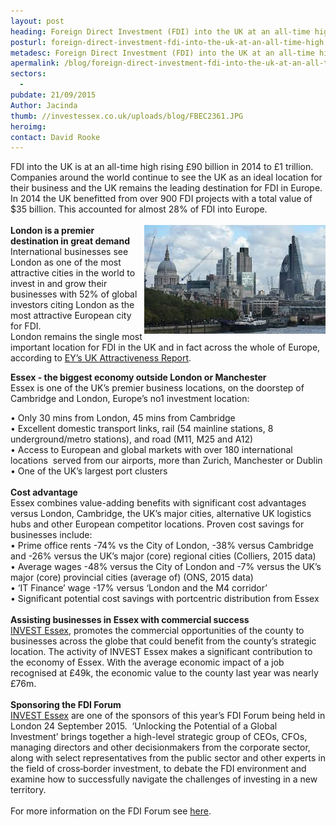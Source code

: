```yaml
---
layout: post
heading: Foreign Direct Investment (FDI) into the UK at an all-time high
posturl: foreign-direct-investment-fdi-into-the-uk-at-an-all-time-high
metadesc: Foreign Direct Investment (FDI) into the UK at an all-time high, ‘Unlocking the Potential of a Global Investment’ at the Financial Times FDI Forum
apermalink: /blog/foreign-direct-investment-fdi-into-the-uk-at-an-all-time-high
sectors:
  -  
pubdate: 21/09/2015
Author: Jacinda
thumb: //investessex.co.uk/uploads/blog/FBEC2361.JPG
heroimg: 
contact: David Rooke
---
```

<p>FDI into the UK is at an all-time high rising £90 billion in 2014 to £1 trillion.  Companies around the world continue to see the UK as an ideal location for their business and the UK remains the leading destination for FDI in Europe. In 2014 the UK benefitted from over 900 FDI projects with a total value of $35 billion. This accounted for almost 28% of FDI into Europe.<br/><br/><strong><img alt='London skyline' src='../uploads/blog/London_skyline.jpg' style='float:right; height:174px; width:290px'/>London is a premier destination in great demand</strong><br/>International businesses see London as one of the most attractive cities in the world to invest in and grow their businesses with 52% of global investors citing London as the most attractive European city for FDI.<br/>London remains the single most important location for FDI in the UK and in fact across the whole of Europe, according to <a href='http://www.ey.com/UK/en/Newsroom/News-releases/15-05-27---London-is-the-number-one-location-for-inward-investment-in-the-UK-and-Europe' target='_blank'>EY’s UK Attractiveness Report</a>.</p><p><strong>Essex - the biggest economy outside London or Manchester</strong><br/>Essex is one of the UK’s premier business locations, on the doorstep of Cambridge and London, Europe’s no1 investment location:</p><p>• Only 30 mins from London, 45 mins from Cambridge<br/>• Excellent domestic transport links, rail (54 mainline stations, 8 underground/metro stations), and road (M11, M25 and A12)<br/>• Access to European and global markets with over 180 international locations  served from our airports, more than Zurich, Manchester or Dublin<br/>• One of the UK’s largest port clusters<br/><br/><strong>Cost advantage </strong><br/>Essex combines value-adding benefits with significant cost advantages versus London, Cambridge, the UK’s major cities, alternative UK logistics hubs and other European competitor locations. Proven cost savings for businesses include:<br/>• Prime office rents -74% vs the City of London, -38% versus Cambridge and -26% versus the UK’s major (core) regional cities (Colliers, 2015 data)<br/>• Average wages -48% versus the City of London and -7% versus the UK’s major (core) provincial cities (average of) (ONS, 2015 data)<br/>• ‘IT Finance’ wage -17% versus ‘London and the M4 corridor’<br/>• Significant potential cost savings with portcentric distribution from Essex<br/><br/><strong>Assisting businesses in Essex with commercial success</strong><br/><a href='http://www.investessex.co.uk/' target='_blank'>INVEST Essex</a>, promotes the commercial opportunities of the county to businesses across the globe that could benefit from the county’s strategic location. The activity of INVEST Essex makes a significant contribution to the economy of Essex. With the average economic impact of a job recognised at £49k, the economic value to the county last year was nearly £76m.<br/><br/><strong>Sponsoring the FDI Forum</strong><br/><a href='http://www.investessex.co.uk/' target='_blank'>INVEST Essex</a> are one of the sponsors of this year’s FDI Forum being held in London 24 September 2015.  ‘Unlocking the Potential of a Global Investment’ brings together a high-level strategic group of CEOs, CFOs, managing directors and other decision­makers from the corporate sector, along with select representatives from the public sector and other experts in the field of cross‐border investment, to debate the FDI environment and examine how to successfully navigate the challenges of investing in a new territory.<br/><br/>For more information on the FDI Forum see <a href='https://live.ft.com/Events/2015/fDi-Forum-2015' target='_blank'>here</a>.</p>